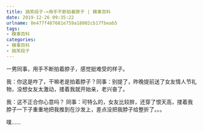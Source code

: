 ```yaml
---
title: 搞笑段子->用手不断拍着脖子 | 糗事百科
date: 2019-12-26 09:35:22
urlname: 0e477f487681e759a18002cb17fbeab5
tags: 
- 糗事百科
categories:
- 糗事百科
- 搞笑段子
---
```

一男同事，用手不断拍着脖子，感觉挺难受的样子。

我：你这是咋了，干嘛老是拍着脖子？同事：别提了，昨晚提前送了女友情人节礼物，没想女友太激动，搂着我就开始亲，老兴奋了。

我：这不正合你心意吗？  同事：可特么的，女友比较胖，还穿了恨天高，搂着我脖子一下子重重地把我推到在沙发上，差点没把我脖子给整折了。。。

噗……


